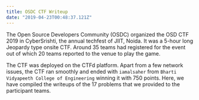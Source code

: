 ```yaml
---
title: OSDC CTF Writeup
date: "2019-04-23T00:48:37.121Z"
---
```


The Open Source Developers Community (OSDC) organized the OSD CTF 2019 in CyberSrishti, the annual techfest of JIIT, Noida. It was a 5-hour long Jeopardy type onsite CTF. Around 35 teams had registered for the event out of which 20 teams reported to the venue to play the game. 

The CTF was deployed on the CTFd platform. Apart from a few network issues, the CTF ran smoothly and ended with `iamalsaher` from `Bharti Vidyapeeth College of Engineering` winning it with 750 points. Here, we have compiled the writeups of the 17 problems that we provided to the participant teams.

